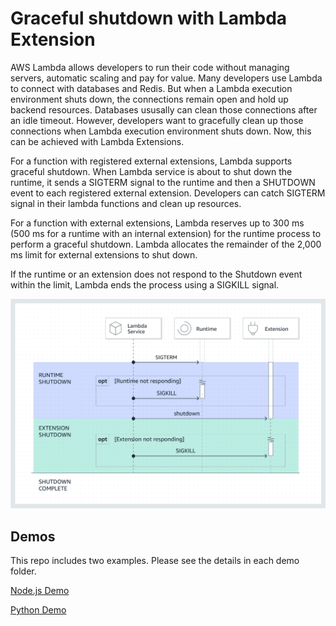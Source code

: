 # Graceful shutdown with Lambda Extension

AWS Lambda allows developers to run their code without managing servers, automatic scaling and pay for value. Many developers use Lambda to connect with databases and Redis. But when a Lambda execution environment shuts down, the connections remain open and hold up backend resources. Databases ususally can clean those connections after an idle timeout. However, developers want to gracefully clean up those connections when Lambda execution environment shuts down. Now, this can be achieved with Lambda Extensions.

For a function with registered external extensions, Lambda supports graceful shutdown. When Lambda service is about to shut down the runtime, it sends a SIGTERM signal to the runtime and then a SHUTDOWN event to each registered external extension. Developers can catch SIGTERM signal in their lambda functions and clean up resources.

For a function with external extensions, Lambda reserves up to 300 ms (500 ms for a runtime with an internal extension) for the runtime process to perform a graceful shutdown. Lambda allocates the remainder of the 2,000 ms limit for external extensions to shut down.

If the runtime or an extension does not respond to the Shutdown event within the limit, Lambda ends the process using a SIGKILL signal.

![lambda extension shutdown phase](images/lambda-extension-shutdown-phase.png)


## Demos

This repo includes two examples. Please see the details in each demo folder. 

[Node.js Demo](nodejs-demo/)

[Python Demo](python-demo/)


